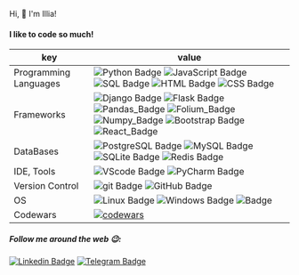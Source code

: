 Hi, 👋 I'm Illia!

#### I like to code so much!

| key                   | value                                                                                                                                                                                                                                                                                                                                                                                                                                                                                                  |
|-----------------------|--------------------------------------------------------------------------------------------------------------------------------------------------------------------------------------------------------------------------------------------------------------------------------------------------------------------------------------------------------------------------------------------------------------------------------------------------------------------------------------------------------|
| Programming Languages | ![Python Badge](https://img.shields.io/badge/-Python-3776AB?style=flat-square&logo=Python&logoColor=white&color=005d74) ![JavaScript Badge]( https://img.shields.io/badge/-JavaScript-005d74?logo=javascript&logoColor=005d74&color=white) ![SQL Badge](https://img.shields.io/badge/-SQL-609540?style=flat-square&logo=elastic%20stack&logoColor=white&color=005d74) ![HTML Badge](https://img.shields.io/badge/-HTML-E34F26?style=flat-square&logo=HTML5&logoColor=005d74&color=white) ![CSS Badge](https://img.shields.io/badge/-CSS-1572B6?style=flat-square&logo=CSS3&logoColor=white&color=005d74)                  |
| Frameworks            | ![Django Badge](https://img.shields.io/badge/-Django-092E20?style=flat-square&logo=Django&logoColor=005d74&color=white) ![Flask Badge](https://img.shields.io/badge/-Flask-000000?style=flat-square&logo=Flask&logoColor=white&color=005d74)  ![Pandas_Badge](https://img.shields.io/badge/-Pandas-7952B3?style=flat-square&logo=Pandas&logoColor=005d74&color=white) ![Folium_Badge](https://img.shields.io/badge/-Folium-7952B3?style=flat-square&logo=Folium&logoColor=white&color=005d74)   ![Numpy_Badge](https://img.shields.io/badge/-Numpy-7952B3?style=flat-square&logo=Numpy&logoColor=005d74&color=white)  ![Bootstrap Badge](https://img.shields.io/badge/-Bootstrap-7952B3?style=flat-square&logo=Bootstrap&logoColor=white&color=005d74)  ![React_Badge](https://img.shields.io/badge/-React-7952B3?style=flat-square&logo=React&logoColor=blue&color=fafafa)                                                                                                                         |
| DataBases             | ![PostgreSQL Badge](https://img.shields.io/badge/-PostgreSQL-336791?style=flat-square&logo=PostgreSQL&logoColor=white&color=336791) ![MySQL Badge](https://img.shields.io/badge/-MySQL-4479A1?style=flat-square&logo=MySQL&logoColor=white&color=4479A1) ![SQLite Badge](https://img.shields.io/badge/-SQLite-003B57?style=flat-square&logo=SQLite&logoColor=white&color=003B57)  ![Redis Badge](https://img.shields.io/badge/-Redis-DC382D?style=flat-square&logo=Redis&logoColor=white&color=DC382D) |
| IDE, Tools            | ![VScode Badge](https://img.shields.io/badge/-vscode-FF9800?style=flat-square&logo=vscode%20text&logoColor=white&color=blue) ![PyCharm Badge](https://img.shields.io/badge/-PyCharm-000?style=flat-square&logo=PyCharm&logoColor=white&color=000)                                                                                                                                                                                                                                                 |
| Version Control       | ![git Badge](https://img.shields.io/badge/-git-F05032?style=flat-square&logo=git&logoColor=white&color=F05032) ![GitHub Badge](https://img.shields.io/badge/-GitHub-181717?style=flat-square&logo=GitHub&logoColor=white&color=181717)                                                                                                                                                                                                                                                                                                                                                                                                                                                                                                                                                                                       |
| OS                    | ![Linux Badge](https://img.shields.io/badge/-Linux-FCC624?style=flat-square&logo=Linux&logoColor=000&color=FCC624) ![Windows Badge](https://img.shields.io/badge/-Windows-FCC624?style=flat-square&logo=Windows&logoColor=fafafa&color=blue)  ![ Badge](https://img.shields.io/badge/--FCC624?style=flat-square&logo=Ios&logoColor=000&color=fafafa)                                                                                                                                                                                                                                                                                                                                                                                    |
| Codewars              | [![codewars](https://www.codewars.com/users/soovuh/badges/small)](https://www.codewars.com/users/soovuh)                                                                                                                                                                                                                                                                                                                                                                               |


##### Follow me around the web 😉:

[![Linkedin Badge](https://img.shields.io/badge/-LinkedIn-blue?style=flat-square&logo=Linkedin&logoColor=white&link=https://www.linkedin.com/in/illia-klymenko/)](https://www.linkedin.com/in/illia-klymenko/)
[![Telegram Badge](https://img.shields.io/badge/-Telegram-26A5E4?style=flat-square&labelColor=26A5E4&logo=telegram&logoColor=white&link=https://t.me/soovuh)](https://t.me/soovuh)
